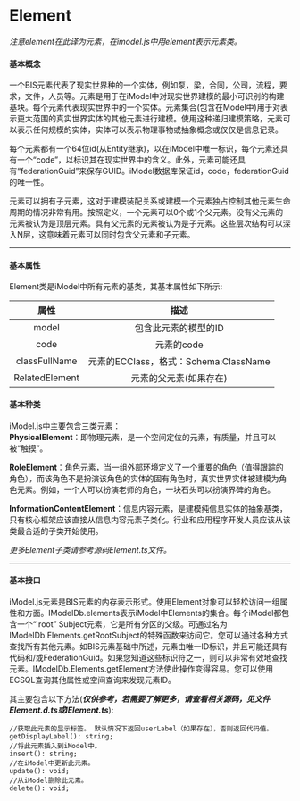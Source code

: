 # Element

_注意element在此译为元素，在imodel.js中用element表示元素类。_

#### 基本概念

一个BIS元素代表了现实世界种的一个实体，例如泵，梁，合同，公司，流程，要求，文件，人员等。元素是用于在iModel中对现实世界建模的最小可识别的构建基块。每个元素代表现实世界中的一个实体。元素集合\(包含在Model中\)用于对表示更大范围的真实世界实体的其他元素进行建模。使用这种递归建模策略，元素可以表示任何规模的实体，实体可以表示物理事物或抽象概念或仅仅是信息记录。

每个元素都有一个64位id\(从Entity继承\)，以在iModel中唯一标识，每个元素还具有一个“code”，以标识其在现实世界中的含义。此外，元素可能还具有“federationGuid”来保存GUID。iModel数据库保证id，code，federationGuid的唯一性。

元素可以拥有子元素，这对于建模装配关系或建模一个元素独占控制其他元素生命周期的情况非常有用。按照定义，一个元素可以0个或1个父元素。没有父元素的元素被认为是顶层元素。具有父元素的元素被认为是子元素。这些层次结构可以深入N层，这意味着元素可以同时包含父元素和子元素。

---

#### 基本属性

Element类是iModel中所有元素的基类，其基本属性如下所示:

| 属性 | 描述 |
| :---: | :---: |
| model | 包含此元素的模型的ID |
| code | 元素的code |
| classFullName | 元素的ECClass，格式：Schema:ClassName |
| RelatedElement | 元素的父元素\(如果存在\) |

#### 基本种类

iModel.js中主要包含三类元素：  
**PhysicalElement**：即物理元素，是一个空间定位的元素，有质量，并且可以被“触摸”。

**RoleElement**：角色元素，当一组外部环境定义了一个重要的角色（值得跟踪的角色），而该角色不是扮演该角色的实体的固有角色时，真实世界实体被建模为角色元素。例如，一个人可以扮演老师的角色，一块石头可以扮演界碑的角色。

**InformationContentElement**：信息内容元素，是建模纯信息实体的抽象基类，只有核心框架应该直接从信息内容元素子类化。行业和应用程序开发人员应该从该类最合适的子类开始使用。

_更多Element子类请参考源码Element.ts文件。_

---

#### 基本接口

iModel.js元素是BIS元素的内存表示形式。使用Element对象可以轻松访问一组属性和方面。IModelDb.elements表示iModel中Elements的集合。每个iModel都包含一个“ root” Subject元素，它是所有分区的父级。可通过名为IModelDb.Elements.getRootSubject的特殊函数来访问它。您可以通过各种方式查找所有其他元素。如BIS元素基础中所述，元素由唯一ID标识，并且可能还具有代码和/或FederationGuid。如果您知道这些标识符之一，则可以非常有效地查找元素。IModelDb.Elements.getElement方法使此操作变得容易。您可以使用ECSQL查询其他属性或空间查询来发现元素ID。

其主要包含以下方法\(_**仅供参考，若需要了解更多，请查看相关源码，见文件Element.d.ts或IElement.ts**_\):

```
//获取此元素的显示标签。 默认情况下返回userLabel（如果存在），否则返回代码值。
getDisplayLabel(): string;
//将此元素插入到iModel中。
insert(): string;
//在iModel中更新此元素。
update(): void;
//从iModel删除此元素。
delete(): void;
```

# 



